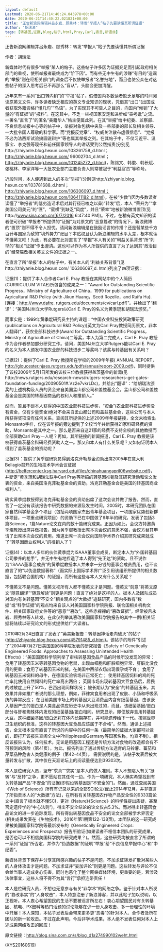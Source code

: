 ```yaml
---
layout: default
Lastmod: 2020-06-21T14:40:24.043978+00:00
date: 2020-06-21T14:40:22.021821+00:00
title: "正告新浪网编辑并吕永岩、顾秀林：转发“举报人”帖子先要读懂其所谓证据"
author: "胡瑞法"
tags: [转基因,证据,blog,帖子,html,Pray,Carl,直言,新语丝]
---
```


正告新浪网编辑并吕永岩、顾秀林：转发“举报人”帖子先要读懂其所谓证据

作者：胡瑞法

新媒体时代有很多“举报”某人的帖子。这些帖子许多因为证据充足而引起政府相关部门的重视，使所举报者最终成为“阶下囚”。而有些无中生有的涉赚“有目的”造谣的“举报”则在经相关部门的调查后不仅使举报者“名誉扫地”，而且也使公众在对这些帖子的深入思考后已不再那么“盲从”，头脑会更加清醒。

近年来有一系列“出口转内销”的“举报”帖子，假借国内多数读者缺乏足够的时间阅读原英文文件、许多读者缺乏相应的英文专业知识的现状，凭借其“出口”(出国或者获取外籍资格)“懂几句”“鸟语”，为了实现其不可告人之目的，向国内“倾销”了大量的“有证据”的“报料”。在这其中，不乏一些视国家安定和进步如“丧考妣”之流。一署名“直言了”的匿名“美籍华人”帖主便属此列。在其“举报”给中纪委、监察部、不良信息举报中心等的帖子中，举报对象包括中央及一些部委的部长及相关领导、一大批令国人尊敬的科学家。而“党报反党章”、“权威关注散布虚假信息”、“党报不必为法西斯试验搞圆说辩护”等也属其举报之列。在其帖子中，不仅习近平、温家宝、李克强等现任和前任国家领导人的讲话受到公然指责(分别见http://zhiyanle.blog.hexun.com/103261758_d.html；http://zhiyanle.blog.hexun.com/ 96002704_d.html；http://zhiyanle.blog.hexun.com/101245272_d.html)，陈锡文、韩俊、韩长赋、张桃林、李家洋等一大批农业部门主要负责人则常被冠于“利益官员”等称号。

近段时间，本人便遇到此人的多次“举报”(分别见http://zhiyanle.blog. hexun.com/103781688_d.html；http://zhiyanle.blog.hexun.com/106306097_d.html；http://zhiyanle.blog.hexun.com/106411182_d.html)。在被“少数”(因为多数读者读懂了“举报者”的低劣造谣术后对其行径已嗤之以鼻)“转发”后，本人 “荣升为”“拿美国公司美元”的“匪”，“蛮横”到缺乏“风度”，并且“荣幸”地被新浪微博置顶(见http://www.sina.com.cn/[6/7/2016 6:47:40 PM])。不过，在稍有英文知识的读者便可识破“举报者”所提供的“证据”为对原文的“恶意篡改”的情况下，新浪微博的“置顶”则不得不令人担忧。请问新浪编辑是在鼓励谣言的传播？还是替某些千方百计与国家为敌的“境外势力”张目？本贴权且认为新浪编辑的水平太差，根本就读不懂英文吧！为此，有必要在此对直言了“举报”本人有关的“利益关系背景”所“列举的”相关“证据”作出澄清。这也可以作为本人所提供的直言了为了达到其“政治目的”经常篡改相关英文文件的证据之一。

在直言了所“举报”本人的帖子中，有关本人的“利益关系背景”(见http://zhiyanle.blog.hexun.com/ 106306097_d. html)列出了四项证据：

证据(1)：提供了本人合作者Carl E. Pray 教授在其网站中的个人简历(CURRICULUM VITAE)所包含的成果之一：“Award for Outstanding Scientific Progress，Ministry of Agriculture of China，1999 for publications on Agricultural R&D Policy (with Jikun Huang，Scott Rozelle，and Ruifa Hu). [连接：http://www.dafre. rutgers.edu/documents/cv/carl.pdf]”。并给出了“翻译”：“美国NJ州立大学Rutgers以Carl E. Pray的名义为黄季琨和胡瑞法颁奖。”

而事实是：1999年黄季焜研究员主持的课题：“中国农业科技投资政策研究(publications on Agricultural R&D Policy)[英文为Carl Pray教授简历原文，非本人翻译)”，获农业部科技进步(Award for Outstanding Scientific Progress， Ministry of Agriculture of China)二等奖，本人为第二完成人，Carl E. Pray 教授作为合作者参加部分研究工作。请问，美国NJ州立大学Rutgers能以Carl E. Pray的名义为本人颁发中国农业部的科技进步二等奖吗？该奖与转基因有关系吗？

证据(2)：提供了Carl E. Pray 教授所在学校的2009年年报( ANNUAL REPORT，http://gloucester.njaes.rutgers.edu/pdfs/annualreport-2009.pdf)，同时提供了该校2009年5月1日所发的该校三位教授获得盖茨基金的新闻(见http://news.rutgers.edu/research-news/rutgers-researchers-get-gates-foundation-funding/20090501#.Vz2e7vkrLDc)，并给出“翻译”：“给胡瑞法颁奖的上述机构及人员的资金来自美国孟山都公司和盖兹基金会。孟山都公司和盖兹基金会是美国的转基因商品的权利人和推销人。”

然而，暂且不谈本人获得的中国农业部科技进步奖，“资金”(农业部科技进步奖没有资金，仅有少量奖金)绝对不会来自孟山都公司和盖兹基金会，这些公司与本人所获得奖项没有任何关系，查阅其所提供的上述2009年年报链接，全文未检索出Monsanto字样，仅在该年报的旁边提到了全校当年共新获得21家科研经费的资助，Monsanto是其中之一。那么是否来自这21家的经费不支持全校的其他教授而全部资助Carl Pray一人呢？再如，其所链接的新闻报道，Carl E. Pray 教授是该校获得盖茨基金科研经费资助人之一。那又和本人有什么关系呢？又如何证明本人得到了盖茨基金的资助呢？

证据(3)：提供了黄季焜研究员得到洛克菲勒基金资助出席2005年在意大利Bellagio召开的生物技术学术会议证据(http://belfercenter.ksg.harvard.edu/files/chinahuangapril06website.pdf)，并断定“黄季琨和胡瑞法联手Carl Pray等所搞的转基因推销及其研究活动和论文发表的资金，来自美国洛克菲勒基金会的资助。洛克菲勒基金会是美国的转基因商业权利人”。

确实黄季焜教授得到洛克菲勒基金会的资助出席了这次会议并做了报告。然而，直言了一定没有读该报告中研究数据的来源及发生时间。2005时，本研究团队在国家自然科学基金多个项目（包括两项国家杰出青年基金项目，一项国家优势创新群体项目，一项重点研究项目）的资助下已在中国做了6年半的研究，发表了包括3篇Science，1篇Nature论文在内的数十篇研究成果。正因为如此，会议方特邀黄季焜教授出席并做报告。因为黄季焜教授出席本次会议的意愿不强，会议方替其申请了出席本次会议的费用。难道出席一次会议向国际学术界介绍其研究成果就成了“转基因商业权利人”的推销人了？

证据(4)：以本人多年的伙伴黄季焜为ISAAA董事会成员，断定本人为“外国转基因公司豢养的枪手”，并无中生有地捏造了本人得到“先正达”的资助。且不说作为“ISAAA董事会成员”的黄季焜教授本人并未拿一分钱的董事会成员费用，也不谈直言了的“以伪造数据著称”（而实际上国际学术界广泛引用该组织所提供的相关数据，包括联合国机构）的证据，而所有这些与本人又有什么关系呢？

不懂英文不是问题。懂英文视所有人都不懂英文才是问题。懂英文“刻意”将英文原文“随意翻译”“随意解读”则更是问题！直言了绝对是这样的人。据本人及团队成员对国内有关转基因“不安全”相关观点的“大数据”追踪研究，国内多数有“数据”或“科学证据”的观点均来自该人对美国国家科学院院报、联合国相关机构文件、相关国家政府文件等的“恶意”“篡改”。这些赤裸裸的“篡改证据”，经常被吕永岩、顾秀林等人转发。在此仅列举其篡改美国国家科学院报告的其中一例(相关证据将陆续以研究论文的形式提供给广大读者)。

2010年2月24日直言了发表了“英美新报告：转基因神话走向破灭”的帖子(http://zhiyanle.blog.hexun.com/45791485_d.html)。该帖子的附件“引述了”2004年7月27日美国国家科学院发表的研究报告《Safety of Genetically Engineered  Foods: Approaches to Assessing Unintended Health Effects》：“美国国家科学院列举了审核转基因食品产品的时候所没发现的异常：食用了转基因玉米等转基因食物的老鼠，出现血细胞和肝脏细胞异常、肝脏比没食用的更重；食用了转基因玉米的猪，在美国中西部农场出现假孕或不育； 食用了转基因玉米饲料的母牛，在德国实验农场非正常死亡； 使用转基因饲料的鸡的死亡率比使用自然饲料的死亡率高出两倍； 英国市场出现转基因大豆食品后，居民的过敏症上升了50%，巴西出现同样状况； 被长期认为“安全”的转基因玉米，其效果并非如推广者说的那么理想，例如，菲律宾食用者出现了皮肤、小肠和呼吸系统的异常反应； 在目前美国市场上的转基因大豆消费品内含有细菌基因，由该嵌入基因产生的蛋白是人类食品供应历史中从未出现过的，而且，该细菌基因/蛋白部分与虾和蜘蛛体内发现的细菌基因/蛋白相同。研究显示，即便放弃食用转基因大豆，这种细菌基因/蛋白还将在体内长期存在，并可能遗传给下一代。按照世界卫生组织的标准，这样的转基因大豆食品应该属于不合格”。然而，通读上述报告，全文根本没有直言了所说的内容中的任何一条（最简单的证据大家都可以做的，即打开该报告查阅全文中Philippines或Germany等国家名称，均查不到）。相反该报告认为，任何技术，无论是用基因工程还是传统方法对食物的改造都会有不可预测的风险（第41页）。为此，报告列出了通过传统方法选育的马铃薯、蕃茄和芹菜品种危害人类健康的例子（第42-44页）。 需要说明的是，该帖子发表后被大量转发与扩散，其中仅在天涯论坛上的阅读量便达到39303次。

本人是位研究人员，坚守“求真”“求实”是本人的做人准则。本人不想陷入有关“挺转”与“反转”之争，更不愿站在其任何一边。作为一项研究，本人确实希望找到有关转基因产品“不安全”的证据(即假设转基因是“不安全的”)。然而，通过查阅美国《Web of Science》所有有记录以来的全部SCI论文(截止2014年12月，并非直言了所指责本人的“大数据”方法)，在所有有关转基因农作物产品安全性的9333篇论文中(直言了根本就不懂SCI，更对《Nature》《Science》的科学性提出质疑，甚至否定遗传学的“中心法则”)，得出不安全结论的论文仅占5.3%。而对得出转基因食品论文的进一步追踪发现，所有得出转基因食品不安全的论文全部被学术界否定(相关成果发表在《生物技术》，2016年第1期第122-138页)。本团队的这一研究成果被美国国家科学院等最新发布的《Genetically Engineered Crops: Experiences and Prospects》报告所验证(如果读者不相信本团队的研究成果，是否也可以不相信美国科学院的研究成果？)。然而，这些研究均被直言了所谓的一系列“证据”所否定，并作为“伪造数据”的证明“举报”给“不良信息举报中心”和“中纪委”。

新媒体背景下保存并分享其所感兴趣的帖子不是问题。不加求证转发扩散对某些人的人身体攻击才是问题。不加求证并“妄加评论”则更是问题。这些转发与评论不仅会给当事人造成身心伤害，同时也恶化了整个网络媒体环境，更重要的是，若涉及法律事宜，这些人将不得不为其“言行”承担连带责任！

本人是位研究人员，不想也无意参与有关“非学术”的网络之争。鉴于针对本人所发的“篡改事实”的“人身攻击”，本人特意注册了新浪博客，并以此帖子加以说明，以正视听。本人衷心希望国民的生活不要被谣言所左右！衷心期望国民对有关转基因、核电、PX塑料等热门话题的讨论能够在少一份人身攻击、多一份理性的环境中开展！本人深知，本帖子发表后会带来更多更“恶毒”的针对本人、合作者及所在团队的新一轮攻击。不过在此声明，今后非学术成果，本人绝不发表任何对本人上述成果网络攻击的回应！

原文链接：http://blog.sina.com.cn/s/blog_d1a274990102weht.html

(XYS20160619)

